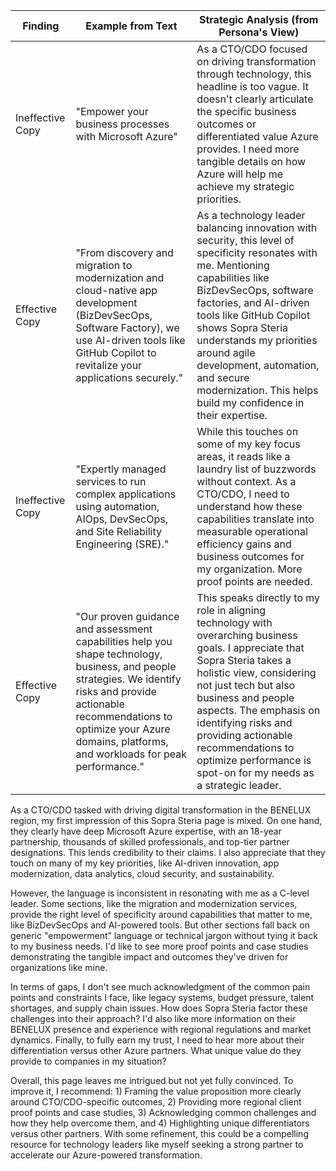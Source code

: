 | Finding          | Example from Text | Strategic Analysis (from Persona's View)            |
| ---------------- | ----------------- | --------------------------------------------------- |
| Ineffective Copy | "Empower your business processes with Microsoft Azure" | As a CTO/CDO focused on driving transformation through technology, this headline is too vague. It doesn't clearly articulate the specific business outcomes or differentiated value Azure provides. I need more tangible details on how Azure will help me achieve my strategic priorities.|
| Effective Copy   | "From discovery and migration to modernization and cloud-native app development (BizDevSecOps, Software Factory), we use AI-driven tools like GitHub Copilot to revitalize your applications securely."   | As a technology leader balancing innovation with security, this level of specificity resonates with me. Mentioning capabilities like BizDevSecOps, software factories, and AI-driven tools like GitHub Copilot shows Sopra Steria understands my priorities around agile development, automation, and secure modernization. This helps build my confidence in their expertise.  |
| Ineffective Copy | "Expertly managed services to run complex applications using automation, AIOps, DevSecOps, and Site Reliability Engineering (SRE)." | While this touches on some of my key focus areas, it reads like a laundry list of buzzwords without context. As a CTO/CDO, I need to understand how these capabilities translate into measurable operational efficiency gains and business outcomes for my organization. More proof points are needed.|
| Effective Copy | "Our proven guidance and assessment capabilities help you shape technology, business, and people strategies. We identify risks and provide actionable recommendations to optimize your Azure domains, platforms, and workloads for peak performance." | This speaks directly to my role in aligning technology with overarching business goals. I appreciate that Sopra Steria takes a holistic view, considering not just tech but also business and people aspects. The emphasis on identifying risks and providing actionable recommendations to optimize performance is spot-on for my needs as a strategic leader.|

As a CTO/CDO tasked with driving digital transformation in the BENELUX region, my first impression of this Sopra Steria page is mixed. On one hand, they clearly have deep Microsoft Azure expertise, with an 18-year partnership, thousands of skilled professionals, and top-tier partner designations. This lends credibility to their claims. I also appreciate that they touch on many of my key priorities, like AI-driven innovation, app modernization, data analytics, cloud security, and sustainability.

However, the language is inconsistent in resonating with me as a C-level leader. Some sections, like the migration and modernization services, provide the right level of specificity around capabilities that matter to me, like BizDevSecOps and AI-powered tools. But other sections fall back on generic "empowerment" language or technical jargon without tying it back to my business needs. I'd like to see more proof points and case studies demonstrating the tangible impact and outcomes they've driven for organizations like mine.

In terms of gaps, I don't see much acknowledgment of the common pain points and constraints I face, like legacy systems, budget pressure, talent shortages, and supply chain issues. How does Sopra Steria factor these challenges into their approach? I'd also like more information on their BENELUX presence and experience with regional regulations and market dynamics. Finally, to fully earn my trust, I need to hear more about their differentiation versus other Azure partners. What unique value do they provide to companies in my situation?

Overall, this page leaves me intrigued but not yet fully convinced. To improve it, I recommend: 1) Framing the value proposition more clearly around CTO/CDO-specific outcomes, 2) Providing more regional client proof points and case studies, 3) Acknowledging common challenges and how they help overcome them, and 4) Highlighting unique differentiators versus other partners. With some refinement, this could be a compelling resource for technology leaders like myself seeking a strong partner to accelerate our Azure-powered transformation.